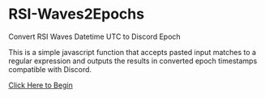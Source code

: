 # RSI-Waves2Epochs
Convert RSI Waves Datetime UTC to Discord Epoch

This is a simple javascript function that accepts pasted input matches to a regular expression and outputs the results in converted epoch timestamps compatible with Discord.

[Click Here to Begin](https://sc-open.github.io/RSI-Waves2Epochs/)
